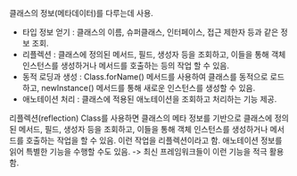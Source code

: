 클래스의 정보(메타데이터)를 다루는데 사용.

- 타입 정보 얻기 : 클래스의 이름, 슈퍼클래스, 인터페이스, 접근 제한자 등과 같은 정보 조회.
- 리플렉션 : 클래스에 정의된 메서드, 필드, 생성자 등을 조회하고, 이들을 통해 객체 인스턴스를 생성하거나 메서드를 호출하는 등의 작업 할 수 있음.
- 동적 로딩과 생성 : Class.forName() 메서드를 사용하여 클래스를 동적으로 로드하고, newInstance() 메서드를 통해 새로운 인스턴스를 생성할 수 있음.
- 애노테이션 처리 : 클래스에 적용된 애노테이션을 조회하고 처리하는 기능 제공.

리플렉션(reflection)
Class를 사용하면 클래스의 메타 정보를 기반으로 클래스에 정의된 메서드, 필드, 생성자 등을 조회하고, 이들을 통해 객체 인스턴스를 생성하거나 메서드를 호출하는 작업을 할 수 있음. 이런 작업을 리플렉션이라고 함.
애노테이션 정보를 읽어 특별한 기능을 수행할 수도 있음. -> 최신 프레임워크들이 이런 기능을 적극 활용함.
